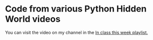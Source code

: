 # Code from various Python Hidden World videos
You can visit the video on my channel in the <a href= "https://youtube.com/playlist?list=PLTwy92rWKPiEttkiQiUvOv8CSq4GQdL3R">In class this week playlist.</a>
